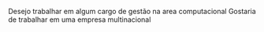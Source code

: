 Desejo trabalhar em algum cargo de gestão na area computacional
Gostaria de trabalhar em uma empresa multinacional
